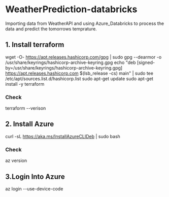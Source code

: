 # WeatherPrediction-databricks
Importing data from WeatherAPI and using Azure_Databricks to process the data and predict the tomorrows temprature.

## 1. Install terraform
wget -O- https://apt.releases.hashicorp.com/gpg | sudo gpg --dearmor -o /usr/share/keyrings/hashicorp-archive-keyring.gpg
echo "deb [signed-by=/usr/share/keyrings/hashicorp-archive-keyring.gpg] https://apt.releases.hashicorp.com $(lsb_release -cs) main" | sudo tee /etc/apt/sources.list.d/hashicorp.list
sudo apt-get update
sudo apt-get install -y terraform

### Check
terraform --verison

## 2. Install Azure
curl -sL https://aka.ms/InstallAzureCLIDeb | sudo bash

### Check
az version

## 3.Login Into Azure
az login --use-device-code





